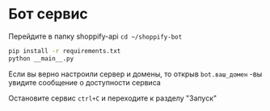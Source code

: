 # Бот сервис

Перейдите в папку shoppify-api `cd ~/shoppify-bot`

```bash
pip install -r requirements.txt
python __main__.py
```

Если вы верно настроили сервер и домены, то открыв `bot.ваш_домен` -вы увидите сообщение о доступности сервиса

Остановите сервис `ctrl+C` и переходите к разделу "Запуск"